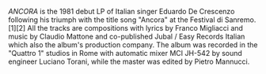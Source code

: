 _ANCORA_ is the 1981 debut LP of Italian singer Eduardo De Crescenzo following his triumph with the title song "Ancora" at the Festival di Sanremo.[1][2] All the tracks are compositions with lyrics by Franco Migliacci and music by Claudio Mattone and co-published Jubal / Easy Records Italian which also the album's production company. The album was recorded in the "Quattro 1" studios in Rome with automatic mixer MCI JH-542 by sound engineer Luciano Torani, while the master was edited by Pietro Mannucci.
